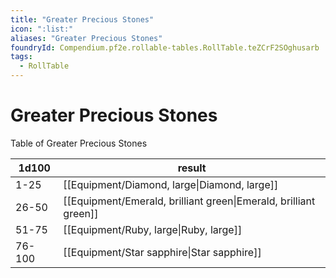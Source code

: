 ```yaml
---
title: "Greater Precious Stones"
icon: ":list:"
aliases: "Greater Precious Stones"
foundryId: Compendium.pf2e.rollable-tables.RollTable.teZCrF2SOghusarb
tags:
  - RollTable
---
```


# Greater Precious Stones
Table of Greater Precious Stones

| 1d100 | result |
|------|--------|
| 1-25 | [[Equipment/Diamond, large\|Diamond, large]] |
| 26-50 | [[Equipment/Emerald, brilliant green\|Emerald, brilliant green]] |
| 51-75 | [[Equipment/Ruby, large\|Ruby, large]] |
| 76-100 | [[Equipment/Star sapphire\|Star sapphire]] |
